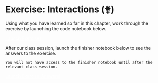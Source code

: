 # **Exercise:** Interactions (&#9909;)

Using what you have learned so far in this chapter, work through the exercise by launching the code notebook below. 

<a href="https://colab.research.google.com/drive/1LoBrjp7oQ5taTSKopKqW_t-onKHn7f0T?usp=sharing" class="btn btn-primary" style="color:white;" target="_blank">Launch Exercise!</a>

After our class session, launch the finisher notebook below to see the answers to the exercise.

```{warning}
You will not have access to the finisher notebook until after the relevant class session.
```

<a href="https://colab.research.google.com/drive/1pHQU3ezTLq2FDXlKpGJLGm2qUVmKSVmO?usp=sharing" class="btn btn-primary" style="color:white;" target="_blank">Launch Exercise Answers!</a>